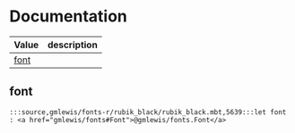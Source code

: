 # Documentation
|Value|description|
|---|---|
|[font](#font)||

## font

```moonbit
:::source,gmlewis/fonts-r/rubik_black/rubik_black.mbt,5639:::let font : <a href="gmlewis/fonts#Font">@gmlewis/fonts.Font</a>
```

